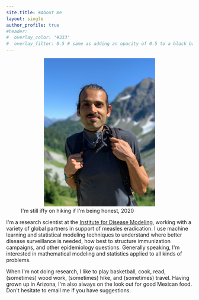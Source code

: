 ```yaml
---
site.title: #About me
layout: single
author_profile: true
#header:
#  overlay_color: "#333"
#  overlay_filter: 0.5 # same as adding an opacity of 0.5 to a black background
---
```

<figure>
<center> <img src="/assets/images/niket_3.png" width="300px" /> </center>
<figcaption>I'm still iffy on hiking if I'm being honest, 2020</figcaption>
</figure>

I'm a research scientist at the <a href="http://idmod.org">Institute for Disease Modeling</a>, working with a variety of global partners in support of measles eradication. I use machine learning and statistical modeling techniques to understand where better disease surveillance is needed, how best to structure immunization campaigns, and other epidemiology questions. Generally speaking, I'm interested in mathematical modeling and statistics applied to all kinds of problems.

When I'm not doing research, I like to play basketball, cook, read, (sometimes) wood work, (sometimes) hike, and (sometimes) travel. Having grown up in Arizona, I'm also always on the look out for good Mexican food. Don't hesitate to email me if you have suggestions. 


